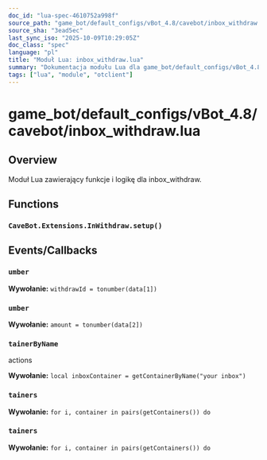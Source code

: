 ```yaml
---
doc_id: "lua-spec-4610752a998f"
source_path: "game_bot/default_configs/vBot_4.8/cavebot/inbox_withdraw.lua"
source_sha: "3ead5ec"
last_sync_iso: "2025-10-09T10:29:05Z"
doc_class: "spec"
language: "pl"
title: "Moduł Lua: inbox_withdraw.lua"
summary: "Dokumentacja modułu Lua dla game_bot/default_configs/vBot_4.8/cavebot/inbox_withdraw.lua"
tags: ["lua", "module", "otclient"]
---
```


# game_bot/default_configs/vBot_4.8/cavebot/inbox_withdraw.lua

## Overview

Moduł Lua zawierający funkcje i logikę dla inbox_withdraw.

## Functions

### `CaveBot.Extensions.InWithdraw.setup()`

## Events/Callbacks

### `umber`

**Wywołanie:** `withdrawId = tonumber(data[1])`

### `umber`

**Wywołanie:** `amount = tonumber(data[2])`

### `tainerByName`

actions

**Wywołanie:** `local inboxContainer = getContainerByName("your inbox")`

### `tainers`

**Wywołanie:** `for i, container in pairs(getContainers()) do`

### `tainers`

**Wywołanie:** `for i, container in pairs(getContainers()) do`
